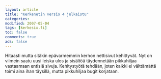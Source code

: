 ```yaml
--- 
layout: article 
title: "Kerkenetin versio 4 julkaistu" 
categories: 
modified: 2007-05-04 
tags: [kerkesix.fi]
toc: false 
comments: true 
ads: false 
--- 
```


Hitaasti mutta sitäkin epävarmemmin kerhon nettisivut kehittyvät. Nyt on
viimein saatu uusi leiska ulos ja sisältöä täydennetään pikkuhiljaa
vastaamaan entisiä sivuja. Kehitystyötä tehdään, joten kaikki ei
välttämättä toimi aina ihan täysillä, mutta pikkuhiljaa bugit korjataan.
